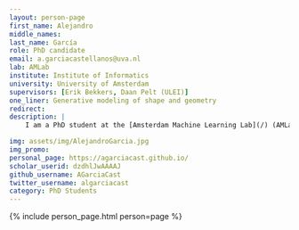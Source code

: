 ```yaml
---
layout: person-page
first_name: Alejandro
middle_names: 
last_name: García
role: PhD candidate
email: a.garciacastellanos@uva.nl
lab: AMLab
institute: Institute of Informatics
university: University of Amsterdam
supervisors: [Erik Bekkers, Daan Pelt (ULEI)]
one_liner: Generative modeling of shape and geometry
redirect: 
description: |
    I am a PhD student at the [Amsterdam Machine Learning Lab](/) (AMLab) under the supervision of [Erik Bekkers](https://ebekkers.github.io/) (University of Amsterdam) and co-supervision of [Daniël Pelt](https://dmpelt.github.io/) (University of Leiden). My research interest are the application of Topology, Geometry, and Algebra to the field of Representation Learning and Generative modeling of shapes.

img: assets/img/AlejandroGarcia.jpg
img_promo: 
personal_page: https://agarciacast.github.io/
scholar_userid: dzdhlJwAAAAJ
github_username: AGarciaCast
twitter_username: algarciacast
category: PhD Students 
---
```


{% include person_page.html person=page %}
